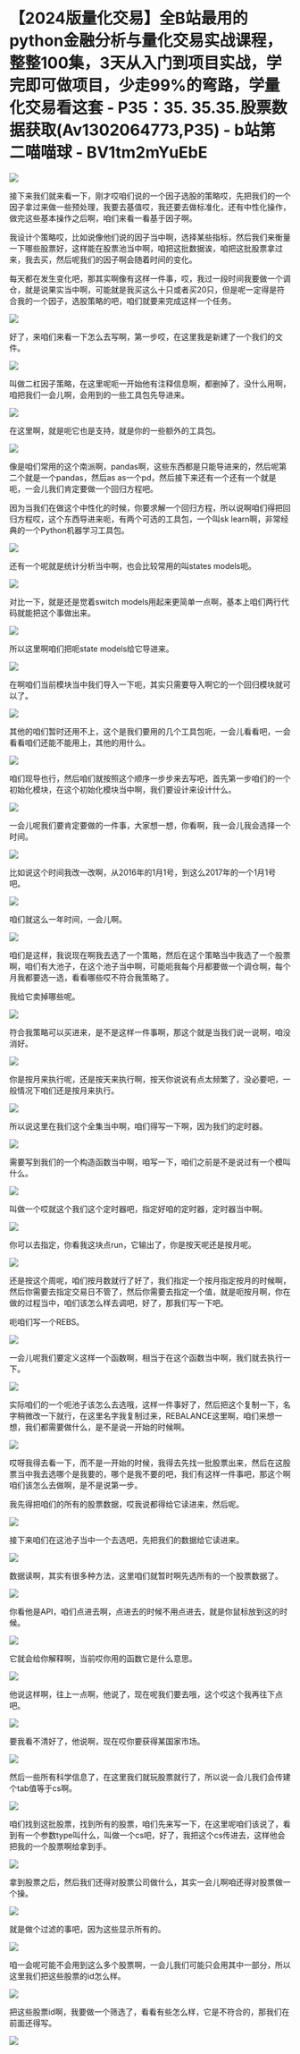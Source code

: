 # 【2024版量化交易】全B站最用的python金融分析与量化交易实战课程，整整100集，3天从入门到项目实战，学完即可做项目，少走99%的弯路，学量化交易看这套 - P35：35. 35.35.股票数据获取(Av1302064773,P35) - b站第二喵喵球 - BV1tm2mYuEbE

![](img/4745ed082599c545090ea79d8773e273_0.png)

接下来我们就来看一下，刚才哎咱们说的一个因子选股的策略哎，先把我们的一个因子拿过来做一些预处理，我要去基值哎，我还要去做标准化，还有中性化操作，做完这些基本操作之后啊，咱们来看一看基于因子啊。

我设计个策略哎，比如说像他们说的因子当中啊，选择某些指标，然后我们来衡量一下哪些股票好，这样能在股票池当中啊，咱把这批数据诶，咱把这批股票拿过来，我去买，然后呢我们的因子啊会随着时间的变化。

每天都在发生变化吧，那其实啊像有这样一件事，哎，我过一段时间我要做一个调仓，就是说果实当中啊，可能就是我买这么十只或者买20只，但是呢一定得是符合我的一个因子，选股策略的吧，咱们就要来完成这样一个任务。



![](img/4745ed082599c545090ea79d8773e273_2.png)

好了，来咱们来看一下怎么去写啊，第一步哎，在这里我是新建了一个我们的文件。

![](img/4745ed082599c545090ea79d8773e273_4.png)

叫做二杠因子策略，在这里呢呃一开始他有注释信息啊，都删掉了，没什么用啊，咱把我们一会儿啊，会用到的一些工具包先导进来。



![](img/4745ed082599c545090ea79d8773e273_6.png)

在这里啊，就是呃它也是支持，就是你的一些额外的工具包。

![](img/4745ed082599c545090ea79d8773e273_8.png)

像是咱们常用的这个南派啊，pandas啊，这些东西都是只能导进来的，然后呢第二个就是一个pandas，然后as as一个pd，然后接下来还有一个还有一个就是呃，一会儿我们肯定要做一个回归方程吧。

因为当我们在做这个中性化的时候，你要求解一个回归方程，所以说啊咱们得把回归方程哎，这个东西导进来呃，有两个可选的工具包，一个叫sk learn啊，非常经典的一个Python机器学习工具包。



![](img/4745ed082599c545090ea79d8773e273_10.png)

还有一个呢就是统计分析当中啊，也会比较常用的叫states models呃。

![](img/4745ed082599c545090ea79d8773e273_12.png)

对比一下，就是还是觉着switch models用起来更简单一点啊，基本上咱们两行代码就能把这个事做出来。



![](img/4745ed082599c545090ea79d8773e273_14.png)

所以这里啊咱们把呃state models给它导进来。

![](img/4745ed082599c545090ea79d8773e273_16.png)

在啊咱们当前模块当中我们导入一下呃，其实只需要导入啊它的一个回归模块就可以了。

![](img/4745ed082599c545090ea79d8773e273_18.png)

其他的咱们暂时还用不上，这个是我们要用的几个工具包呃，一会儿看看吧，一会看看咱们还能不能用上，其他的用什么。



![](img/4745ed082599c545090ea79d8773e273_20.png)

咱们现导也行，然后咱们就按照这个顺序一步步来去写吧，首先第一步咱们的一个初始化模块，在这个初始化模块当中啊，我们要设计来设计什么。



![](img/4745ed082599c545090ea79d8773e273_22.png)

一会儿呢我们要肯定要做的一件事，大家想一想，你看啊，我一会儿我会选择一个时间。

![](img/4745ed082599c545090ea79d8773e273_24.png)

比如说这个时间我改一改啊，从2016年的1月1号，到这么2017年的一个1月1号吧。

![](img/4745ed082599c545090ea79d8773e273_26.png)

咱们就这么一年时间，一会儿啊。

![](img/4745ed082599c545090ea79d8773e273_28.png)

咱们是这样，我说现在啊我去选了一个策略，然后在这个策略当中我选了一个股票啊，咱们有大池子，在这个池子当中啊，可能呃我每个月都要做一个调仓啊，每个月我都要选一选，看看哪些哎不符合我策略了。

我给它卖掉哪些呢。

![](img/4745ed082599c545090ea79d8773e273_30.png)

符合我策略可以买进来，是不是这样一件事啊，那这个就是当我们说一说啊，咱没消好。

![](img/4745ed082599c545090ea79d8773e273_32.png)

你是按月来执行呢，还是按天来执行啊，按天你说说有点太频繁了，没必要吧，一般情况下咱们还是按月来执行。

![](img/4745ed082599c545090ea79d8773e273_34.png)

所以说这里在我们这个全集当中啊，咱们得写一下啊，因为我们的定时器。

![](img/4745ed082599c545090ea79d8773e273_36.png)

需要写到我们的一个构造函数当中啊，咱写一下，咱们之前是不是说过有一个模叫什么。

![](img/4745ed082599c545090ea79d8773e273_38.png)

叫做一个哎就这个我们这个定时器吧，指定好咱的定时器，定时器当中啊。

![](img/4745ed082599c545090ea79d8773e273_40.png)

你可以去指定，你看我这块点run，它输出了，你是按天呢还是按月呢。

![](img/4745ed082599c545090ea79d8773e273_42.png)

还是按这个周呢，咱们按月数就行了好了，我们指定一个按月指定按月的时候啊，然后你需要去指定交易日不管了，然后你需要去指定一个值，就是呃按月啊，你在做的过程当中，咱们该怎么样去调吧，好了，那我们写一下吧。

呃咱们写一个REBS。

![](img/4745ed082599c545090ea79d8773e273_44.png)

一会儿呢我们要定义这样一个函数啊，相当于在这个函数当中啊，我们就去执行一下。

![](img/4745ed082599c545090ea79d8773e273_46.png)

实际咱们的一个呃池子该怎么去选哦，这样一件事好了，然后把这个复制一下，名字稍微改一下就行，在这里名字我复制过来，REBALANCE这里啊，咱们来想一想，我们都需要做什么，是不是说一开始的时候啊。



![](img/4745ed082599c545090ea79d8773e273_48.png)

哎呀我得去看一下，而不是一开始的时候，我得去先找一批股票出来，然后在这股票当中我去选哪个是我要的，哪个是我不要的吧，我们有这样一件事吧，那这个啊咱们该怎么去做啊，是不是说第一步。

我先得把咱们的所有的股票数据，哎我说都得给它读进来，然后呢。

![](img/4745ed082599c545090ea79d8773e273_50.png)

接下来咱们在这池子当中一个去选吧，先把我们的数据给它读进来。

![](img/4745ed082599c545090ea79d8773e273_52.png)

数据读啊，其实有很多种方法，这里咱们就暂时啊先选所有的一个股票数据了。

![](img/4745ed082599c545090ea79d8773e273_54.png)

你看他是API，咱们点进去啊，点进去的时候不用点进去，就是你鼠标放到这的时候。

![](img/4745ed082599c545090ea79d8773e273_56.png)

它就会给你解释啊，当前哎你用的函数它是什么意思。

![](img/4745ed082599c545090ea79d8773e273_58.png)

他说这样啊，往上一点啊，他说了，现在呢我们要去哦，这个哎这个我再往下点吧。

![](img/4745ed082599c545090ea79d8773e273_60.png)

要我看不清好了，他说啊，现在哎你要获得某国家市场。

![](img/4745ed082599c545090ea79d8773e273_62.png)

然后一些所有科学信息了，在这里我们就玩股票就行了，所以说一会儿我们会传建个tab值等于cs啊。

![](img/4745ed082599c545090ea79d8773e273_64.png)

咱们找到这批股票，找到所有的股票，咱们先来写一下，在这里呢咱们该说了，看到有一个参数type叫什么，叫做一个cs吧，好了，我把这个cs传进去，这样他会把我的一个股票啊给拿到手。



![](img/4745ed082599c545090ea79d8773e273_66.png)

拿到股票之后，然后我们还得对股票公司做什么，其实一会儿啊咱还得对股票做一个操。

![](img/4745ed082599c545090ea79d8773e273_68.png)

就是做个过滤的事吧，因为这些显示所有的。

![](img/4745ed082599c545090ea79d8773e273_70.png)

咱一会呢可能不会用到这么多个股票啊，一会儿我们可能只会用其中一部分，所以这里我们把这些股票的id怎么样。



![](img/4745ed082599c545090ea79d8773e273_72.png)

把这些股票id啊，我要做一个筛选了，看看有些怎么样，它是不符合的，那我们在前面还得写。

![](img/4745ed082599c545090ea79d8773e273_74.png)
